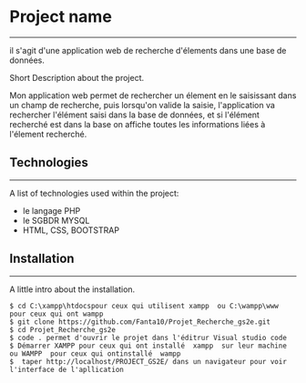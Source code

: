 # Project name
***
il s'agit d'une application web de recherche d'élements dans une base de données.

Short Description about the project.

Mon application web permet de rechercher un élement en le saisissant dans un champ de recherche, 
puis lorsqu'on valide la saisie, l'application va rechercher l'élément saisi dans la base de données, 
et si l'élément recherché est dans la base on affiche toutes les informations liées à l'élement recherché.

## Technologies
***
A list of technologies used within the project:
* le langage PHP
* le SGBDR MYSQL
* HTML, CSS, BOOTSTRAP


## Installation
***
A little intro about the installation.
```
$ cd C:\xampp\htdocspour ceux qui utilisent xampp  ou C:\wampp\www pour ceux qui ont wampp
$ git clone https://github.com/Fanta10/Projet_Recherche_gs2e.git
$ cd Projet_Recherche_gs2e
$ code . permet d'ouvrir le projet dans l'éditrur Visual studio code
$ Démarrer XAMPP pour ceux qui ont installé  xampp  sur leur machine ou WAMPP  pour ceux qui ontinstallé  wampp
$  taper http://localhost/PROJECT_GS2E/ dans un navigateur pour voir l'interface de l'apllication
```





